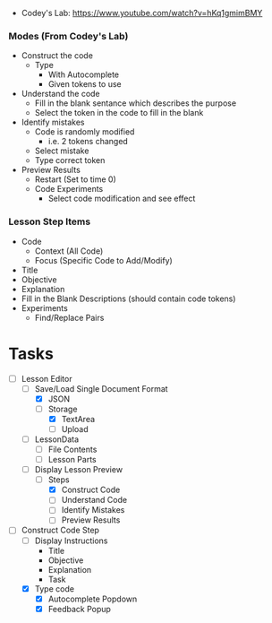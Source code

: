 

- Codey's Lab: https://www.youtube.com/watch?v=hKq1gmimBMY

### Modes (From Codey's Lab)

- Construct the code
    - Type
        - With Autocomplete
        - Given tokens to use
- Understand the code
    - Fill in the blank sentance which describes the purpose
    - Select the token in the code to fill in the blank
- Identify mistakes
    - Code is randomly modified
        - i.e. 2 tokens changed
    - Select mistake
    - Type correct token
- Preview Results
    - Restart (Set to time 0)
    - Code Experiments
        - Select code modification and see effect

### Lesson Step Items

- Code
    - Context (All Code)
    - Focus (Specific Code to Add/Modify)
- Title
- Objective
- Explanation
- Fill in the Blank Descriptions (should contain code tokens)
- Experiments
    - Find/Replace Pairs


# Tasks

- [ ] Lesson Editor
    - [ ] Save/Load Single Document Format
        - [x] JSON
        - [ ] Storage
            - [x] TextArea
            - [ ] Upload
    - [ ] LessonData
        - [ ] File Contents
        - [ ] Lesson Parts
    - [ ] Display Lesson Preview
        - [ ] Steps
            - [x] Construct Code
            - [ ] Understand Code
            - [ ] Identify Mistakes
            - [ ] Preview Results

- [ ] Construct Code Step
    - [ ] Display Instructions
        - Title
        - Objective
        - Explanation
        - Task
    - [x] Type code
        - [x] Autocomplete Popdown
        - [x] Feedback Popup
